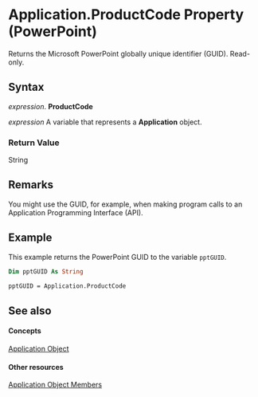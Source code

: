 
# Application.ProductCode Property (PowerPoint)

Returns the Microsoft PowerPoint globally unique identifier (GUID). Read-only.


## Syntax

 _expression_. **ProductCode**

 _expression_ A variable that represents a **Application** object.


### Return Value

String


## Remarks

You might use the GUID, for example, when making program calls to an Application Programming Interface (API). 


## Example

This example returns the PowerPoint GUID to the variable  `pptGUID`.


```vb
Dim pptGUID As String

pptGUID = Application.ProductCode
```


## See also


#### Concepts


[Application Object](978c2b99-4271-b953-4283-73b5f3d96f41.md)
#### Other resources


[Application Object Members](7a9042da-ef77-ebba-c872-f736bf486674.md)
